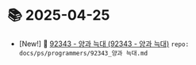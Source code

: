 # 📚 2025-04-25
- [New!] 📗 [92343 - 양과 늑대 (92343 - 양과 늑대)](https://til.qriosity.dev/featured/ps/programmers/92343_양과%20늑대) `repo: docs/ps/programmers/92343_양과 늑대.md`

